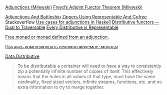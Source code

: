 

[Adjunctions (Milewski)](https://bartoszmilewski.com/2016/04/18/adjunctions/)
[Freyd’s Adjoint Functor Theorem (Milewski)](https://bartoszmilewski.com/2020/07/22/freyds-adjoint-functor-theorem/)

[Adjunctions And Battleship](https://chrispenner.ca/posts/adjunction-battleship)
[Zippers Using Representable And Cofree](https://chrispenner.ca/posts/representable-cofree-zippers)
Stackoverflow [Use cases for adjunctions in Haskell](https://stackoverflow.com/questions/56559213/use-cases-for-adjunctions-in-haskell)
[Distributive functors -- Dual to Traversable](https://hackage.haskell.org/package/distributive)
[Every Distributive is Representable](https://duplode.github.io/posts/every-distributive-is-representable.html)

[Free monad or monad defined from an adjunction.](https://mathoverflow.net/questions/25588/free-monad-or-monad-defined-from-an-adjunction)

[Пытаясь композировать некомпозируемое: монады](https://habr.com/ru/articles/536088/?code=dc540f3d8ccdce2dd52fe97d96a85b0a&state=ECBwfm3OeaYAG7jGzsD5exJi&hl=ru)


[Data.Distributive](https://hackage.haskell.org/package/distributive-0.6.2.1/docs/Data-Distributive.html)
>To be distributable a container will need to have a way to consistently zip a potentially infinite number of copies of itself. This effectively means that the holes in all values of that type, must have the same cardinality, fixed sized vectors, infinite streams, functions, etc. and no extra information to try to merge together.
